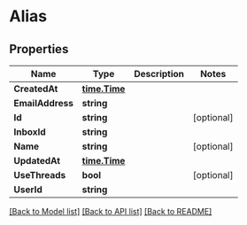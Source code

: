 # Alias

## Properties

Name | Type | Description | Notes
------------ | ------------- | ------------- | -------------
**CreatedAt** | [**time.Time**](time.Time.md) |  | 
**EmailAddress** | **string** |  | 
**Id** | **string** |  | [optional] 
**InboxId** | **string** |  | 
**Name** | **string** |  | [optional] 
**UpdatedAt** | [**time.Time**](time.Time.md) |  | 
**UseThreads** | **bool** |  | [optional] 
**UserId** | **string** |  | 

[[Back to Model list]](../README.md#documentation-for-models) [[Back to API list]](../README.md#documentation-for-api-endpoints) [[Back to README]](../README.md)


